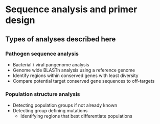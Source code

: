 # Sequence analysis and primer design

## Types of analyses described here
### Pathogen sequence analysis
* Bacterial / viral pangenome analysis
* Genome wide BLASTn analysis using a reference genome 
* Identify regions within conserved genes with least diversity 
* Compare potential target conserved gene sequences to off-targets 

### Population structure analysis 
* Detecting population groups if not already known
* Detecting group defining mutations
	* Identifying regions that best differentiate populations

